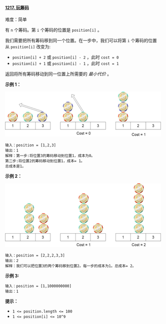 #### [1217\. 玩筹码](https://leetcode.cn/problems/minimum-cost-to-move-chips-to-the-same-position/)

难度：简单

有 `n` 个筹码。第 `i` 个筹码的位置是 `position[i]` 。

我们需要把所有筹码移到同一个位置。在一步中，我们可以将第 `i` 个筹码的位置从 `position[i]` 改变为:

-   `position[i] + 2` 或 `position[i] - 2` ，此时 `cost = 0`
-   `position[i] + 1` 或 `position[i] - 1` ，此时 `cost = 1`

返回将所有筹码移动到同一位置上所需要的 _最小代价_ 。

**示例 1：**

![](./assets/img/Question1217_01.jpg)

```
输入：position = [1,2,3]
输出：1
解释：第一步:将位置3的筹码移动到位置1，成本为0。
第二步:将位置2的筹码移动到位置1，成本= 1。
总成本是1。
```

**示例 2：**

![](./assets/img/Question1217_02.jpg)

```
输入：position = [2,2,2,3,3]
输出：2
解释：我们可以把位置3的两个筹码移到位置2。每一步的成本为1。总成本= 2。
```

**示例 3:**

```
输入：position = [1,1000000000]
输出：1
```

**提示：**

-   `1 <= position.length <= 100`
-   `1 <= position[i] <= 10^9`
